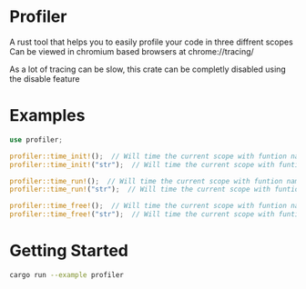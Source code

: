 # Profiler
A rust tool that helps you to easily profile your code in three diffrent scopes
Can be viewed in chromium based browsers at chrome://tracing/

As a lot of tracing can be slow, this crate can be completly disabled using the disable feature

# Examples
```rust
use profiler;

profiler::time_init!();  // Will time the current scope with funtion name
profiler::time_init!("str");  // Will time the current scope with funtion name + String

profiler::time_run!();  // Will time the current scope with funtion name
profiler::time_run!("str");  // Will time the current scope with funtion name + String

profiler::time_free!();  // Will time the current scope with funtion name
profiler::time_free!("str");  // Will time the current scope with funtion name + String
```

# Getting Started
```bash
cargo run --example profiler
```